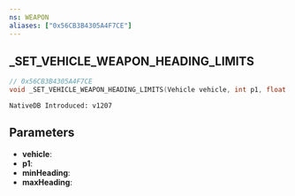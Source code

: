 ```yaml
---
ns: WEAPON
aliases: ["0x56CB3B4305A4F7CE"]
---
```

## _SET_VEHICLE_WEAPON_HEADING_LIMITS

```c
// 0x56CB3B4305A4F7CE
void _SET_VEHICLE_WEAPON_HEADING_LIMITS(Vehicle vehicle, int p1, float minHeading, float maxHeading);
```

```
NativeDB Introduced: v1207
```

## Parameters
* **vehicle**:
* **p1**:
* **minHeading**:
* **maxHeading**:
